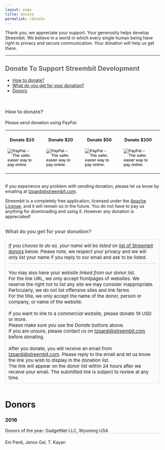 ```yaml
---
layout: page
title: Donate
permalink: /donate
---
```


Thank you, we appreciate your support. Your generosity helps develop Streembit. We believe in a world in which every single human being have right to privacy and secure communication. Your donation will help us get there.

-----

<div>
   <h2 style="color:#666">Donate To Support Streembit Development</h2>
      <ul>
         <li><a href="#howtodonate">How to donate?</a></li>
         <li><a href="#whatdoyouget">What do you get for your donation?</a></li>
         <li><a href="#donors">Donors</a></li>
      </ul>
      <a name="howtodonate"></a>
      <h3 style="color:#666;margin-top:50px">How to donate?</h3>
   <p style="margin-top:4px;margin-bottom:4px">Please send donation using PayPal:</p>
   <table style="border: 0; margin-bottom: 2em;">
      <tr>
         <td style="text-align: center; padding-right: 1.5em;">
            <div style="padding:20px 0;font-size:14px;font-weight:bold">Donate $10</div>
            <form action="https://www.paypal.com/cgi-bin/webscr" method="post" target="_top">
               <input type="hidden" name="cmd" value="_s-xclick">
               <input type="hidden" name="hosted_button_id" value="4PM9JB796ZU3S">
               <input type="image" src="https://www.paypalobjects.com/en_US/GB/i/btn/btn_donateCC_LG.gif" border="0" name="submit" alt="PayPal – The safer, easier way to pay online.">
               <img alt="" border="0" src="https://www.paypalobjects.com/en_GB/i/scr/pixel.gif" width="1" height="1">
            </form>
         </td>
         <td style="text-align: center; padding-right: 1.5em;">
            <div style="padding:20px 0;font-size:14px;font-weight:bold">Donate $20</div>
            <form action="https://www.paypal.com/cgi-bin/webscr" method="post" target="_top">
               <input type="hidden" name="cmd" value="_s-xclick">
               <input type="hidden" name="hosted_button_id" value="ZPBF3SYZ3EUUW">
               <input type="image" src="https://www.paypalobjects.com/en_US/GB/i/btn/btn_donateCC_LG.gif" border="0" name="submit" alt="PayPal – The safer, easier way to pay online.">
               <img alt="" border="0" src="https://www.paypalobjects.com/en_GB/i/scr/pixel.gif" width="1" height="1">
            </form>
         </td>
         <td style="text-align: center; padding-right: 1.5em;">
            <div style="padding:20px 0;font-size:14px;font-weight:bold">Donate $50</div>
            <form action="https://www.paypal.com/cgi-bin/webscr" method="post" target="_top">
               <input type="hidden" name="cmd" value="_s-xclick">
               <input type="hidden" name="hosted_button_id" value="6WCPA8Q8FVYRA">
               <input type="image" src="https://www.paypalobjects.com/en_US/GB/i/btn/btn_donateCC_LG.gif" border="0" name="submit" alt="PayPal – The safer, easier way to pay online.">
               <img alt="" border="0" src="https://www.paypalobjects.com/en_GB/i/scr/pixel.gif" width="1" height="1">
            </form>
         </td>
         <td style="text-align: center; padding-right: 1.5em;">
            <div style="padding:20px 0;font-size:14px;font-weight:bold">Donate $100</div>
            <form action="https://www.paypal.com/cgi-bin/webscr" method="post" target="_top">
               <input type="hidden" name="cmd" value="_s-xclick">
               <input type="hidden" name="hosted_button_id" value="BGK74LE3XLAD6">
               <input type="image" src="https://www.paypalobjects.com/en_US/GB/i/btn/btn_donateCC_LG.gif" border="0" name="submit" alt="PayPal – The safer, easier way to pay online.">
               <img alt="" border="0" src="https://www.paypalobjects.com/en_GB/i/scr/pixel.gif" width="1" height="1">
            </form>
         </td>
      </tr>
   </table>
   <p style="margin-top:4px;margin-bottom:4px">If you experience any problem with sending donation, please let us know by emailing at <a href="mailto:tzpardi@streembit.com">tzpardi@streembit.com</a>.
   </p>
   <p>Streembit is a completely free application, licensed under the <a href="http://www.apache.org/licenses/LICENSE-2.0">Apache License</a>, and it will remain so in the future. You do not have to pay us anything for downloading and using it. However any donation is appreciated!
   </p>
   <a name="whatdoyouget"></a>
   <h3 style="color:#666;margin-top:30px"> What do you get for your donation?</h3>
   <div style="margin-bottom:20px;padding:10px;background-color: #fbfbfb; border: 1px solid #ddd; border-radius:5px;font-size:15px">
    <div style="border-bottom:1px solid #ccc;margin-bottom:20px;padding-bottom:10px"><em>If you choose to do so, your name will be listed</em> on <a href="#donors">list of Streembit donors</a> below. Please note, we respect your privacy and we will only list your name if you reply to our email and ask to be listed. </div>
    <div>
        You may also have your <em>website linked from our donor list</em>.<br />
        For the link URL, we only accept frontpages of websites. We reserve the right not to list any site we may consider inappropriate. Particularly, we do not list offensive sites and link farms<br />
        For the title, we only accept the name of the donor, person or company, or name of the website.<br /><br />
        If you want to link to a <em>commercial website</em>, please donate 19 USD or more.<br />
        Please make sure you use the <em>Donate</em> buttons above.<br />
        If you are unsure, please contact us on <a href="mailto:tzpardi@streembit.com">tzpardi@streembit.com</a> before donating.<br /><br />
        After you donate, you will receive an email from <a href="mailto:tzpardi@streembit.com">tzpardi@streembit.com</a>. Please reply to the email and let us know the link you wish to display in the donation list.<br />
        The link will appear on the donor list within 24 hours after we receive your email. The submitted link is subject to review at any time.
    </div>
   </div>
   <a name="donors"></a>
   <h1 style="margin-top:50px">Donors</h2>
   <h3>2016</h3>
   <div style="border-bottom:1px solid #ccc;margin-bottom:20px">Donors of the year: GadgetNet LLC, Wyoming USA  </div>
   <div>Eni Pardi, Janos Gal, T. Kayan</div>
</div>

